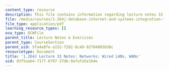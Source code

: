 ```yaml
---
content_type: resource
description: This file contains information regarding lecture notes 33.
file: /media/courses/1-264j-database-internet-and-systems-integration-technologies-fall-2013/03f5aab47177679737db9afafa5e164e_MIT1_264JF13_lect_33.pdf
file_type: application/pdf
learning_resource_types: []
ocw_type: OCWFile
parent_title: Lecture Notes & Exercises
parent_type: CourseSection
parent_uid: 5fa4a8fe-a152-f202-8c49-92784003b58c
resourcetype: Document
title: '1.264J Lecture 33 Notes: Networks: Wired LANs, WANs'
uid: 03f5aab4-7177-6797-37db-9afafa5e164e
---
```

